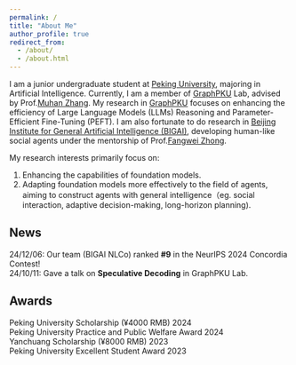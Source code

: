 ```yaml
---
permalink: /
title: "About Me"
author_profile: true
redirect_from: 
  - /about/
  - /about.html
---
```


I am a junior undergraduate student at [Peking University](https://www.pku.edu.cn/), majoring in Artificial Intelligence. Currently, I am a member of [GraphPKU](https://www.graphpku.cn) Lab, advised by Prof.[Muhan Zhang](https://muhanzhang.github.io). My research in [GraphPKU](https://www.graphpku.cn) focuses on enhancing the efficiency of Large Language Models (LLMs) Reasoning and Parameter-Efficient Fine-Tuning (PEFT). I am also fortunate to do research in [Beijing Institute for General Artificial Intelligence (BIGAI)](https://eng.bigai.ai/), developing human-like social agents under the mentorship of Prof.[Fangwei Zhong](https://fangweizhong.xyz/). 

My research interests primarily focus on:
1.	Enhancing the capabilities of foundation models.
2.	Adapting foundation models more effectively to the field of agents, aiming to construct agents with general intelligence（eg. social interaction, adaptive decision-making, long-horizon planning).


## News

24/12/06: Our team (BIGAI NLCo) ranked **#9** in the NeurIPS 2024 Concordia Contest!  
24/10/11: Gave a talk on **Speculative Decoding** in GraphPKU Lab.

## Awards
 
Peking University Scholarship (¥4000 RMB)  2024  
Peking University Practice and Public Welfare Award 2024  
Yanchuang Scholarship (¥8000 RMB)  2023  
Peking University Excellent Student Award  2023  

